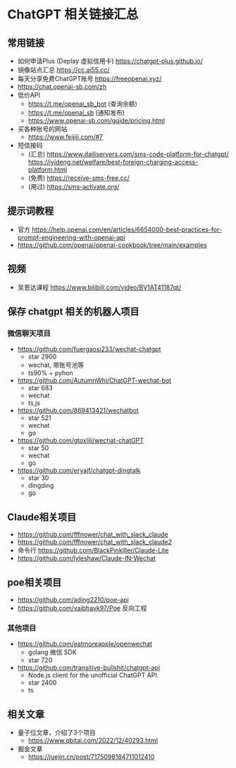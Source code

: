 # ChatGPT 相关链接汇总

## 常用链接
- 如何申请Plus (Deplay 虚拟信用卡) https://chatgpt-plus.github.io/
- 镜像站点汇总 https://cc.ai55.cc/
- 每天分享免费ChatGPT账号 https://freeopenai.xyz/
- https://chat.openai-sb.com/zh
- 低价API
  - https://t.me/openai_sb_bot (查询余额)
  - https://t.me/openai_sb (通知发布)
  - https://www.openai-sb.com/guide/pricing.html
- 买各种账号的网站
  - https://www.feijiji.com/#7
- 短信接码
  - (汇总) https://www.dailiservers.com/sms-code-platform-for-chatgpt/ https://iyideng.net/welfare/best-foreign-charging-access-platform.html
  - (免费) https://receive-sms-free.cc/
  - (用过) https://sms-activate.org/

## 提示词教程
- 官方 https://help.openai.com/en/articles/6654000-best-practices-for-prompt-engineering-with-openai-api
- https://github.com/openai/openai-cookbook/tree/main/examples

## 视频
- 吴恩达课程 https://www.bilibili.com/video/BV1AT41187qt/


## 保存 chatgpt 相关的机器人项目

### 微信聊天项目
- https://github.com/fuergaosi233/wechat-chatgpt
  - star 2900
  - wechat, 带账号池等
  - ts90% + pyhon
- https://github.com/AutumnWhj/ChatGPT-wechat-bot
  - star 683
  - wechat
  - ts,js
- https://github.com/869413421/wechatbot
  - star 521
  - wechat
  - go  
- https://github.com/gtoxlili/wechat-chatGPT
  - star 50
  - wechat
  - go 
- https://github.com/eryajf/chatgpt-dingtalk
  - star 30
  - dingding 
  - go

## Claude相关项目
- https://github.com/fffnower/chat_with_slack_claude
- https://github.com/fffnower/chat_with_slack_claude2
- 命令行 https://github.com/BlackPinkiller/Claude-Lite
- https://github.com/lyleshaw/Claude-IN-Wechat


## poe相关项目
- https://github.com/ading2210/poe-api
- https://github.com/vaibhavk97/Poe 反向工程
  
### 其他项目
- https://github.com/eatmoreapple/openwechat
  - golang 微信 SDK
  - star 720
- https://github.com/transitive-bullshit/chatgpt-api
  - Node.js client for the unofficial ChatGPT API. 
  - star 2400
  - ts


## 相关文章
- 量子位文章，介绍了3个项目
  - https://www.qbitai.com/2022/12/40293.html
- 掘金文章
  - https://juejin.cn/post/7175098184711012410
